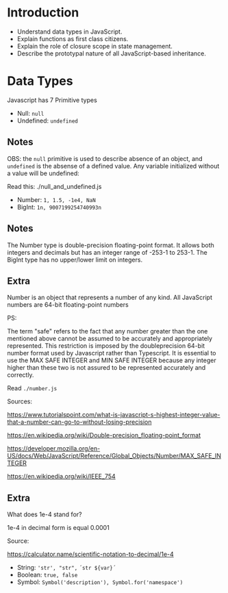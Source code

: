 # Introduction

- Understand data types in JavaScript.
- Explain functions as first class citizens.
- Explain the role of closure scope in state management.
- Describe the prototypal nature of all JavaScript-based inheritance.

# Data Types

Javascript has 7 Primitive types

- Null: `null`
- Undefined: `undefined`

## Notes
OBS: the `null` primitive is used to describe absence of an object, and `undefined` is the absense of a defined value.
Any variable initialized without a value will be undefined:

Read this: ./null_and_undefined.js

- Number: `1, 1.5, -1e4, NaN`
- BigInt: `1n, 9007199254740993n`

## Notes

The Number type is double-precision floating-point format. 
It allows both integers and decimals but has an integer range of -253-1 to 253-1. The BigInt type has no upper/lower limit on integers.

## Extra
Number is an object that represents a number of any kind. 
All JavaScript numbers are 64-bit floating-point numbers

PS:

The term "safe" refers to the fact that any number greater than 
the one mentioned above cannot be assumed to be accurately and appropriately represented. 
This restriction is imposed by the doubleprecision 64-bit number format used by Javascript rather than Typescript.
It is essential to use the MAX SAFE INTEGER and MIN SAFE INTEGER because any integer 
higher than these two is not assured to be represented accurately and correctly.


Read `./number.js`

Sources: 

https://www.tutorialspoint.com/what-is-javascript-s-highest-integer-value-that-a-number-can-go-to-without-losing-precision

https://en.wikipedia.org/wiki/Double-precision_floating-point_format

https://developer.mozilla.org/en-US/docs/Web/JavaScript/Reference/Global_Objects/Number/MAX_SAFE_INTEGER

https://en.wikipedia.org/wiki/IEEE_754


## Extra
What does 1e-4 stand for?

1e-4 in decimal form is equal 0.0001

Source:

https://calculator.name/scientific-notation-to-decimal/1e-4



- String: `'str', "str",` `´str ${var}´`
- Boolean: `true, false`
- Symbol: `Symbol('description'), Symbol.for('namespace')`

